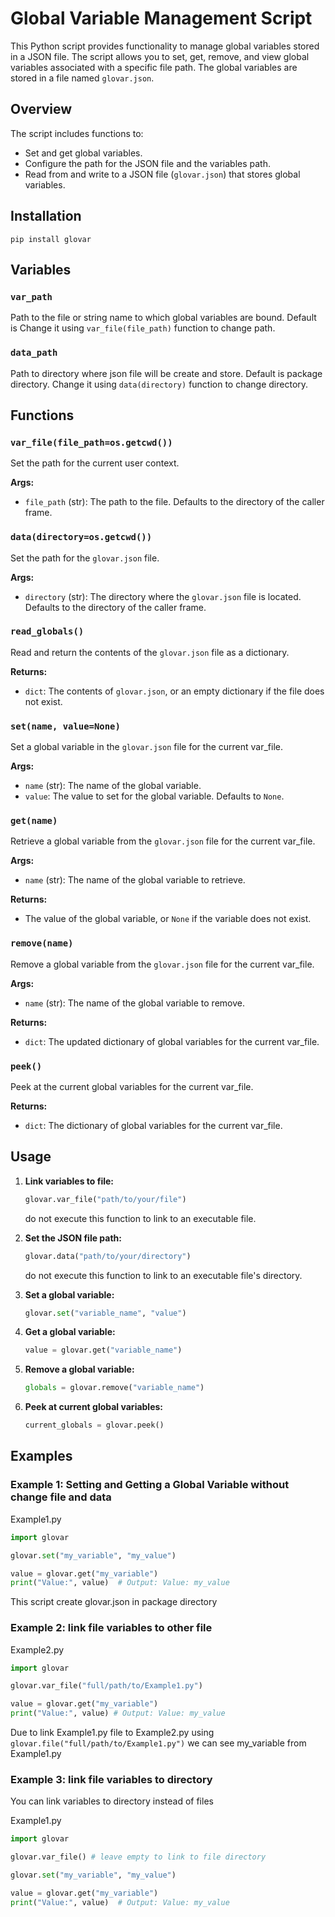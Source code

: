 # Global Variable Management Script

This Python script provides functionality to manage global variables stored in a JSON file. The script allows you to set, get, remove, and view global variables associated with a specific file path. The global variables are stored in a file named `glovar.json`.

## Overview

The script includes functions to:

- Set and get global variables.
- Configure the path for the JSON file and the variables path.
- Read from and write to a JSON file (`glovar.json`) that stores global variables.

## Installation

`pip install glovar`

## Variables

### `var_path`

Path to the file or string name to which global variables are bound. Default is
Change it using `var_file(file_path)` function to change path.

### `data_path`

Path to directory where json file will be create and store. Default is package directory.
Change it using `data(directory)` function to change directory.

## Functions

### `var_file(file_path=os.getcwd())`

Set the path for the current user context.

**Args:**

- `file_path` (str): The path to the file. Defaults to the directory of the caller frame.

### `data(directory=os.getcwd())`

Set the path for the `glovar.json` file.

**Args:**

- `directory` (str): The directory where the `glovar.json` file is located. Defaults to the directory of the caller frame.

### `read_globals()`

Read and return the contents of the `glovar.json` file as a dictionary.

**Returns:**

- `dict`: The contents of `glovar.json`, or an empty dictionary if the file does not exist.

### `set(name, value=None)`

Set a global variable in the `glovar.json` file for the current var_file.

**Args:**

- `name` (str): The name of the global variable.
- `value`: The value to set for the global variable. Defaults to `None`.

### `get(name)`

Retrieve a global variable from the `glovar.json` file for the current var_file.

**Args:**

- `name` (str): The name of the global variable to retrieve.

**Returns:**

- The value of the global variable, or `None` if the variable does not exist.

### `remove(name)`

Remove a global variable from the `glovar.json` file for the current var_file.

**Args:**

- `name` (str): The name of the global variable to remove.

**Returns:**

- `dict`: The updated dictionary of global variables for the current var_file.

### `peek()`

Peek at the current global variables for the current var_file.

**Returns:**

- `dict`: The dictionary of global variables for the current var_file.

## Usage

1. **Link variables to file:**

   ```python
   glovar.var_file("path/to/your/file")
   ```

   do not execute this function to link to an executable file.

2. **Set the JSON file path:**

   ```python
   glovar.data("path/to/your/directory")
   ```

   do not execute this function to link to an executable file's directory.

3. **Set a global variable:**

   ```python
   glovar.set("variable_name", "value")
   ```

4. **Get a global variable:**

   ```python
   value = glovar.get("variable_name")
   ```

5. **Remove a global variable:**

   ```python
   globals = glovar.remove("variable_name")
   ```

6. **Peek at current global variables:**
   ```python
   current_globals = glovar.peek()
   ```

## Examples

### Example 1: Setting and Getting a Global Variable without change file and data

Example1.py

```python
import glovar

glovar.set("my_variable", "my_value")

value = glovar.get("my_variable")
print("Value:", value)  # Output: Value: my_value
```

This script create glovar.json in package directory

### Example 2: link file variables to other file

Example2.py

```python
import glovar

glovar.var_file("full/path/to/Example1.py")

value = glovar.get("my_variable")
print("Value:", value) # Output: Value: my_value
```

Due to link Example1.py file to Example2.py using `glovar.file("full/path/to/Example1.py")` we can see my_variable from Example1.py

### Example 3: link file variables to directory

You can link variables to directory instead of files

Example1.py

```python
import glovar

glovar.var_file() # leave empty to link to file directory

glovar.set("my_variable", "my_value")

value = glovar.get("my_variable")
print("Value:", value)  # Output: Value: my_value
```
